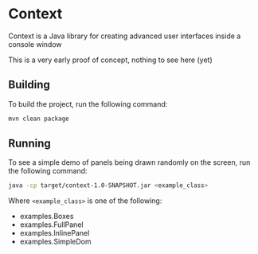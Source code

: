 
# Context

Context is a Java library for creating advanced user interfaces inside a console window

This is a very early proof of concept, nothing to see here (yet)

## Building

To build the project, run the following command:

```bash
mvn clean package
```

## Running

To see a simple demo of panels being drawn randomly on the screen, run the following command:

```bash
java -cp target/context-1.0-SNAPSHOT.jar <example_class>
```

Where `<example_class>` is one of the following:

- examples.Boxes
- examples.FullPanel
- examples.InlinePanel
- examples.SimpleDom
